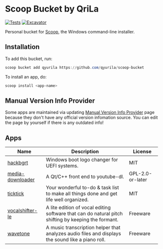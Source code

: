 # Scoop Bucket by QriLa

[![Tests](https://github.com/qyurila/scoop-bucket/actions/workflows/ci.yml/badge.svg)](https://github.com/qyurila/scoop-bucket/actions/workflows/ci.yml) [![Excavator](https://github.com/qyurila/scoop-bucket/actions/workflows/excavator.yml/badge.svg)](https://github.com/qyurila/scoop-bucket/actions/workflows/excavator.yml)

Personal bucket for [Scoop](https://scoop.sh), the Windows command-line installer.

## Installation

To add this bucket, run:

```ps1
scoop bucket add qyurila https://github.com/qyurila/scoop-bucket
```

To install an app, do:

```ps1
scoop install <app-name>
```

## Manual Version Info Provider

Some apps are maintained via updating [Manual Version Info Provider](https://github.com/qyurila/scoop-bucket/wiki/Manual-Version-Info-Provider) page because they don't have any official version infomation source. You can edit the page by yourself if there is any outdated info!

## Apps

|Name|Description|License|
|----|-----------|-------|
|[hackbgrt](https://github.com/Metabolix/HackBGRT)|Windows boot logo changer for UEFI systems.|MIT|
|[media-downloader](https://github.com/mhogomchungu/media-downloader)|A Qt/C++ front end to youtube-dl.|GPL-2.0-or-later|
|[ticktick](https://ticktick.com/home)|Your wonderful to-do & task list to make all things done and get life well organized.|MIT|
|[vocalshifter-le](http://ackiesound.ifdef.jp/download.html#vs)|A lite edition of vocal editing software that can do natural pitch shifting by keeping the formant.|Freeware|
|[wavetone](http://ackiesound.ifdef.jp/download.html#wt)|A music transcription helper that analyzes audio files and displays the sound like a piano roll.|Freeware|
